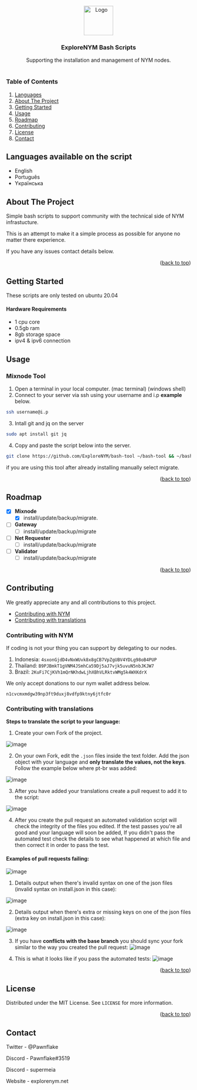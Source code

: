 <!-- PROJECT LOGO -->
<br />
<div align="center">
  <a href="https://explorenym.net">
    <img src="https://avatars.githubusercontent.com/u/133689180?s=400&u=57735708f37db2e7881d40428d2648d8d072d3d8&v=4" alt="Logo" width="80" height="80">
  </a>

  <h3 align="center">ExploreNYM Bash Scripts</h3>
  <p align="center">
    Supporting the installation and management of NYM nodes.
    <br />
    <br />
  </p>
</div>



### Table of Contents

<ol>
	
<li><a  href="#languages-available-on-the-script">Languages</a></li>

<li><a  href="#about-the-project">About The Project</a></li>

<li><a  href="#getting-started">Getting Started</a></ul>

<li><a  href="#usage">Usage</a></li>

<li><a  href="#roadmap">Roadmap</a></li>

<li><a  href="#contributing">Contributing</a></li>

<li><a  href="#license">License</a></li>

<li><a  href="#contact">Contact</a></li>

</ol>

## Languages available on the script
- English
- Português
- Yкраїнська
<!-- ABOUT THE PROJECT -->
## About The Project

Simple bash scripts to support community with the technical side of NYM infrastucture.

This is an attempt to make it a simple process as possible for anyone no matter there experience.

If you have any issues contact details below.
<p  align="right">(<a  href="#readme-top">back to top</a>)</p>

<!-- GETTING STARTED -->
## Getting Started
These scripts are only tested on ubuntu 20.04

#### Hardware Requirements

* 1 cpu core
* 0.5gb ram
* 8gb storage space
* ipv4 & ipv6 connection

## Usage

### Mixnode Tool 

 1. Open a terminal in your local computer. (mac terminal) (windows shell)
 2. Connect to your server via ssh using your username and i.p **example** below.
```sh
ssh username@i.p
```
 3. Intall git and jq on the server
 ```sh
 sudo apt install git jq
 ```
 4. Copy and paste the script below into the server.

```sh
git clone https://github.com/ExploreNYM/bash-tool ~/bash-tool && ~/bash-tool/scripts/explore-nym.sh
```
if you are using this tool after already installing manually select migrate.

<p  align="right">(<a  href="#readme-top">back to top</a>)</p> 

<!-- ROADMAP -->
## Roadmap
- [x] **Mixnode**
	- [x] install/update/backup/migrate.
- [ ] **Gateway**
	- [ ] install/update/backup/migrate
- [ ] **Net Requester**
	- [ ] install/update/backup/migrate
- [ ] **Validator**
	- [ ] install/update/backup/migrate

<p  align="right">(<a  href="#readme-top">back to top</a>)</p>

<!-- CONTRIBUTING -->
## Contributing

 We greatly appreciate any and all contributions to this project.
 - [Contributing with NYM](#contributing-with-nym)
 - [Contributing with translations](#contributing-with-translations)

 ### Contributing with NYM
 If coding is not your thing you can support by delegating to our nodes.

1. Indonesia:  `4sxonGjdD4vNxWUvk8x8gCB7VpZgUBV4YDLg98oB4PUP`
2. Thailand:  `B9PJBmkT1gVNM4JSmhCa59Dj5aJ7vjk5uvuN5nbJKJW7`
3. Brazil: `2KuFi7CjKVh1mQrNKhdwLjhXBhVLRktvWMg5k4WXKdrX`

 We only accept donations to our nym wallet address below.
 
`n1cvcmxmdgw39np3ft9duxj8vdfp9ktny6jtfc0r`

### Contributing with translations
**Steps to translate the script to your language:**
1. Create your own Fork of the project.

![image](https://github.com/ExploreNYM/bash-tool/assets/69059969/62993136-a439-4572-b0e6-5fea1518d734)

2. On your own Fork, edit the `.json` files inside the text folder. Add the json object with your language and **only translate the values, not the keys**. Follow the example below where pt-br was added:

![image](https://github.com/ExploreNYM/bash-tool/assets/69059969/b5b5e2da-206c-43b8-9344-f0c1800c9ea4)

3. After you have added your translations create a pull request to add it to the script:

![image](https://github.com/ExploreNYM/bash-tool/assets/69059969/4f9eecef-3aa9-4412-bd3a-e78c87fadd73)

4. After you create the pull request an automated validation script will check the integrity of the files you edited. If the test passes you're all good and your language will soon be added, If you didn't pass the automated test check the details to see what happened at which file and then correct it in order to pass the test.

#### Examples of pull requests failing:
![image](https://github.com/ExploreNYM/bash-tool/assets/69059969/c44da60d-651c-411c-84d3-66f05a3889bf)

1. Details output when there's invalid syntax on one of the json files (invalid syntax on install.json in this case):

![image](https://github.com/ExploreNYM/bash-tool/assets/69059969/4d0fe097-0968-4e5d-9223-df20b246328e)

2. Details output when there's extra or missing keys on one of the json files (extra key on install.json in this case):

![image](https://github.com/ExploreNYM/bash-tool/assets/69059969/7ab0f6c9-23b9-40c6-8ac7-f3b4d9d45b28)

3. If you have **conflicts with the base branch** you should sync your fork similar to the way you created the pull request:
![image](https://github.com/ExploreNYM/bash-tool/assets/69059969/652e8830-c325-4222-b275-dc07dcf6ec87)

4. This is what it looks like if you pass the automated tests:
![image](https://github.com/ExploreNYM/bash-tool/assets/69059969/fedae5da-fc6c-43b2-b1f4-d997b93c4215)

<p  align="right">(<a  href="#readme-top">back to top</a>)</p>

<!-- LICENSE -->
## License

Distributed under the MIT License. See `LICENSE` for more information.

<p  align="right">(<a  href="#readme-top">back to top</a>)</p>

<!-- CONTACT -->
## Contact

Twitter - @Pawnflake

Discord - Pawnflake#3519

Discord - supermeia

Website - explorenym.net
